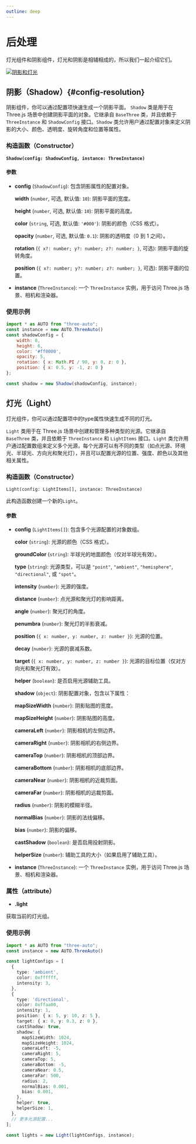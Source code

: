 ```yaml
---
outline: deep
---
```

# 后处理

灯光组件和阴影组件，灯光和阴影是相辅相成的，所以我们一起介绍它们。

[![阴影和灯光](https://img.picgo.net/2024/11/07/tutieshi_640x295_10s24d588c40e8c6e6d.gif)](https://github.com/flowers-10/three-auto/blob/main/packages/examples/src/shadow.ts)

## 阴影（Shadow）{#config-resolution}
阴影组件，你可以通过配置项快速生成一个阴影平面。
`Shadow` 类是用于在 Three.js 场景中创建阴影平面的对象。它继承自 `BaseThree` 类，并且依赖于 `ThreeInstance` 和 `ShadowConfig` 接口。`Shadow` 类允许用户通过配置对象来定义阴影的大小、颜色、透明度、旋转角度和位置等属性。

### 构造函数（Constructor）
**`Shadow(config: ShadowConfig, instance: ThreeInstance)`**

#### 参数
- **config** (`ShadowConfig`): 包含阴影属性的配置对象。

     **width** (`number`, 可选, 默认值: `10`): 阴影平面的宽度。

     **height** (`number`, 可选, 默认值: `10`): 阴影平面的高度。

     **color** (`string`, 可选, 默认值: `'#000'`): 阴影的颜色（CSS 格式）。

     **opacity** (`number`, 可选, 默认值: `0.1`): 阴影的透明度（0 到 1 之间）。

     **rotation** (`{ x?: number; y?: number; z?: number; }`, 可选): 阴影平面的旋转角度。

     **position** (`{ x?: number; y?: number; z?: number; }`, 可选): 阴影平面的位置。

- **instance** (`ThreeInstance`): 一个 `ThreeInstance` 实例，用于访问 Three.js 场景、相机和渲染器。

### 使用示例
```javascript
import * as AUTO from "three-auto";
const instance = new AUTO.ThreeAuto()
const shadowConfig = {
    width: 8,
    height: 6,
    color: '#ff0000',
    opacity: 5,
    rotation: { x: Math.PI / 90, y: 0, z: 0 },
    position: { x: 0.5, y: -1, z: 0 }
};

const shadow = new Shadow(shadowConfig, instance);
```

## 灯光（Light）
灯光组件，你可以通过配置项中的type属性快速生成不同的灯光。

`Light` 类用于在 Three.js 场景中创建和管理多种类型的光源。它继承自 `BaseThree` 类，并且依赖于 `ThreeInstance` 和 `LightItems` 接口。`Light` 类允许用户通过配置数组来定义多个光源，每个光源可以有不同的类型（如点光源、环境光、半球光、方向光和聚光灯），并且可以配置光源的位置、强度、颜色以及其他相关属性。

### 构造函数（Constructor）
`Light(config: LightItems[], instance: ThreeInstance)`

此构造函数创建一个新的`Light`。

#### 参数
- **config** (`LightItems[]`): 包含多个光源配置的对象数组。

  **color** (`string`): 光源的颜色（CSS 格式）。

  **groundColor** (`string`): 半球光的地面颜色（仅对半球光有效）。

  **type** (`string`): 光源类型，可以是 `"point"`, `"ambient"`, `"hemisphere"`, `"directional"`, 或 `"spot"`。

  **intensity** (`number`): 光源的强度。

  **distance** (`number`): 点光源和聚光灯的影响距离。
  
  **angle** (`number`): 聚光灯的角度。

  **penumbra** (`number`): 聚光灯的半影衰减。

  **position** (`{ x: number, y: number, z: number }`): 光源的位置。
  
  **decay** (`number`): 光源的衰减系数。
  
  **target** (`{ x: number, y: number, z: number }`): 光源的目标位置（仅对方向光和聚光灯有效）。
  
  **helper** (`boolean`): 是否启用光源辅助工具。
  
  **shadow** (`object`): 阴影配置对象，包含以下属性：
  
  **mapSizeWidth** (`number`): 阴影贴图的宽度。
  
  **mapSizeHeight** (`number`): 阴影贴图的高度。
  
  **cameraLeft** (`number`): 阴影相机的左侧边界。
  
  **cameraRight** (`number`): 阴影相机的右侧边界。
  
  **cameraTop** (`number`): 阴影相机的顶部边界。
  
  **cameraBottom** (`number`): 阴影相机的底部边界。
  
  **cameraNear** (`number`): 阴影相机的近裁剪面。
  
  **cameraFar** (`number`): 阴影相机的远裁剪面。
  
  **radius** (`number`): 阴影的模糊半径。
  
  **normalBias** (`number`): 阴影的法线偏移。
  
  **bias** (`number`): 阴影的偏移。
  
  **castShadow** (`boolean`): 是否启用投射阴影。

  **helperSize** (`number`): 辅助工具的大小（如果启用了辅助工具）。
- **instance** (`ThreeInstance`): 一个 `ThreeInstance` 实例，用于访问 Three.js 场景、相机和渲染器。

### 属性（attribute）

-  **.light**

获取当前的灯光组。

### 使用示例
```typescript
import * as AUTO from "three-auto";
const instance = new AUTO.ThreeAuto()

const lightConfigs = [
  {
    type: 'ambient',
    color: 0xffffff,
    intensity: 3,
  },
  {
    type: 'directional',
    color: 0xffaa00,
    intensity: 1,
    position: { x: 5, y: 10, z: 5 },
    target: { x: 0, y: 0.3, z: 0 },
    castShadow: true,
    shadow: {
      mapSizeWidth: 1024,
      mapSizeHeight: 1024,
      cameraLeft: -5,
      cameraRight: 5,
      cameraTop: 5,
      cameraBottom: -5,
      cameraNear: 0.5,
      cameraFar: 500,
      radius: 2,
      normalBias: 0.001,
      bias: 0.001,
    },
    helper: true,
    helperSize: 1,
  },
  // 更多光源配置...
];

const lights = new Light(lightConfigs, instance);
```



